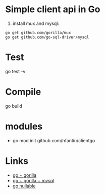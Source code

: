# Simple client api in Go

1. install mux and mysql:
```
go get github.com/gorilla/mux
go get github.com/go-sql-driver/mysql
```
   

# Test
go test -v


# Compile
go build

# modules
- go mod init github.com/hfantin/clientgo


# Links
- [go + gorilla](https://medium.com/@rafaelacioly/construindo-uma-api-restful-com-go-d6007e4faff6)
- [go + gorilla + mysql](https://medium.com/@kelvin_sp/building-and-testing-a-rest-api-in-golang-using-gorilla-mux-and-mysql-1f0518818ff6)
- [go nullable](https://medium.com/aubergine-solutions/how-i-handled-null-possible-values-from-database-rows-in-golang-521fb0ee267)




